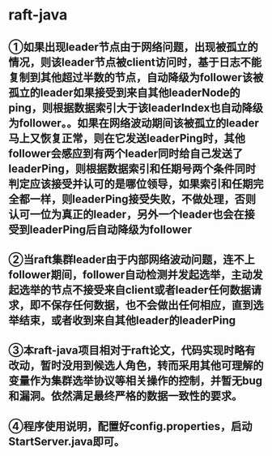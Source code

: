 # raft-java
## ①如果出现leader节点由于网络问题，出现被孤立的情况，则该leader节点被client访问时，基于日志不能复制到其他超过半数的节点，自动降级为follower该被孤立的leader如果接受到来自其他leaderNode的ping，则根据数据索引大于该leaderIndex也自动降级为follower。。如果在网络波动期间该被孤立的leader马上又恢复正常，则在它发送leaderPing时，其他follower会感应到有两个leader同时给自己发送了leaderPing，则根据数据索引和任期号两个条件同时判定应该接受并认可的是哪位领导，如果索引和任期完全都一样，则leaderPing接受失败，不做处理，否则认可一位为真正的leader，另外一个leader也会在接受到leaderPing后自动降级为follower
## ②当raft集群leader由于内部网络波动问题，连不上follower期间，follower自动检测并发起选举，主动发起选举的节点不接受来自client或者leader任何数据请求，即不保存任何数据，也不会做出任何相应，直到选举结束，或者收到来自其他leader的leaderPing
## ③本raft-java项目相对于raft论文，代码实现时略有改动，暂时没用到候选人角色，转而采用其他可理解的变量作为集群选举协议等相关操作的控制，并暂无bug和漏洞。依然满足最终严格的数据一致性的要求。
##
## ④程序使用说明，配置好config.properties，启动StartServer.java即可。